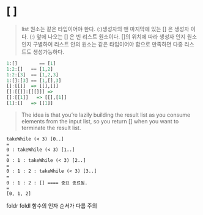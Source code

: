 # [ ]
> list 원소는 같은 타입이어야 한다.
  (:)생성자의  맨 마지막에 있는 [] 은 생성자 이다.
  (:) 앞에 나오는 [] 은 빈 리스트 원소이다.
  []의 위치에 따라 생성자 인지 원소인지 구별하여
  리스트 안의 원소는 같은 타입이어야 함으로 만족하면 다중 리스트도 생성가능하다.
                                                                               
```haskell                                                                               
1:[]	    == [1]
1:2:[]   == [1,2]
1:2:[3]  == [1,2,3]
1:[]:[3] == [1,[],3]
[]:[[]]  => [[],[]]
[]:[[]]:[[[]]] => 
[]:[[1]]   => [[],[1]]
[1]:[]   => [[1]]
```

> The idea is 
that you’re lazily building the result list 
as you consume elements from the input list, 
so you return [] 
when you want to terminate the result list.

    takeWhile (< 3) [0..]
    =
    0 : takeWhile (< 3) [1..]
    =
    0 : 1 : takeWhile (< 3) [2..]
    =
    0 : 1 : 2 : takeWhile (< 3) [3..]
    =
    0 : 1 : 2 : [] ==== 중요 종료됨.
    =
    [0, 1, 2]

foldr foldl 함수의 인자 순서가 다름 주의
